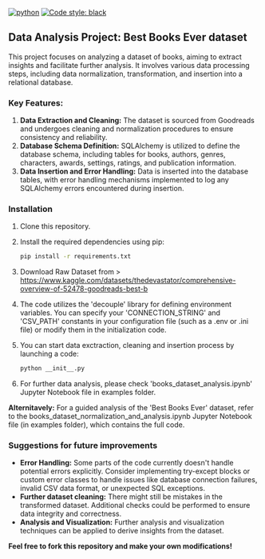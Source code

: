 [![python](https://img.shields.io/badge/Python-gray?logo=Python)](https://www.python.org)
[![Code style: black](https://img.shields.io/badge/code%20style-black-000000.svg)](https://github.com/psf/black)
## Data Analysis Project: Best Books Ever dataset

This project focuses on analyzing a dataset of books, aiming to extract insights and facilitate further analysis. It involves various data processing steps, including data normalization, transformation, and insertion into a relational database.

### Key Features:
1. **Data Extraction and Cleaning:** The dataset is sourced from Goodreads and undergoes cleaning and normalization procedures to ensure consistency and reliability.
2. **Database Schema Definition:** SQLAlchemy is utilized to define the database schema, including tables for books, authors, genres, characters, awards, settings, ratings, and publication information.
3. **Data Insertion and Error Handling:** Data is inserted into the database tables, with error handling mechanisms implemented to log any SQLAlchemy errors encountered during insertion.

### Installation

1. Clone this repository.
2. Install the required dependencies using pip:

   ```bash
   pip install -r requirements.txt
3. Download Raw Dataset from > https://www.kaggle.com/datasets/thedevastator/comprehensive-overview-of-52478-goodreads-best-b
4. The code utilizes the 'decouple' library for defining environment variables. You can specify your 'CONNECTION_STRING' and 'CSV_PATH' constants in your configuration file (such as a .env or .ini file) or modify them in the initialization code.
5. You can start data exctraction, cleaning and insertion process by launching a code:

   ```bash
   python __init__.py
6. For further data analysis, please check 'books_dataset_analysis.ipynb' Jupyter Notebook file in examples folder.

 **Alternitavely:** For a guided analysis of the 'Best Books Ever' dataset, refer to the books_dataset_normalization_and_analysis.ipynb Jupyter Notebook file (in examples folder), which contains the full code.

### Suggestions for future improvements

- **Error Handling:** Some parts of the code currently doesn't handle potential errors explicitly. Consider implementing try-except blocks or custom error classes to handle issues like database connection failures, invalid CSV data format, or unexpected SQL exceptions.
- **Further dataset cleaning:** There might still be mistakes in the transformed dataset. Additional checks could be performed to ensure data integrity and correctness.
- **Analysis and Visualization:** Further analysis and visualization techniques can be applied to derive insights from the dataset.

**Feel free to fork this repository and make your own modifications!**